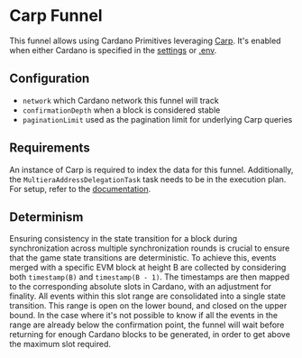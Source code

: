 # Carp Funnel

This funnel allows using Cardano Primitives leveraging [Carp](https://dcspark.github.io/carp/docs/intro). It's enabled when either Cardano is specified in the [settings](./200-configuration.md) or [.env](../../../1-setup/4-environment-config-values.md).

## Configuration

- `network` which Cardano network this funnel will track
- `confirmationDepth` when a block is considered stable
- `paginationLimit` used as the pagination limit for underlying Carp queries

## Requirements

An instance of Carp is required to index the data for this funnel. Additionally, the `MultieraAddressDelegationTask` task needs to be in the execution plan. For setup, refer to the [documentation](https://dcspark.github.io/carp/).

## Determinism

Ensuring consistency in the state transition for a block during synchronization across multiple synchronization rounds is crucial to ensure that the game state transitions are deterministic. To achieve this, events merged with a specific EVM block at height B are collected by considering both `timestamp(B)` and `timestamp(B - 1)`. The timestamps are then mapped to the corresponding absolute slots in Cardano, with an adjustment for finality. All events within this slot range are consolidated into a single state transition. This range is open on the lower bound, and closed on the upper bound. In the case where it's not possible to know if all the events in the range are already below the confirmation point, the funnel will wait before returning for enough Cardano blocks to be generated, in order to get above the maximum slot required.